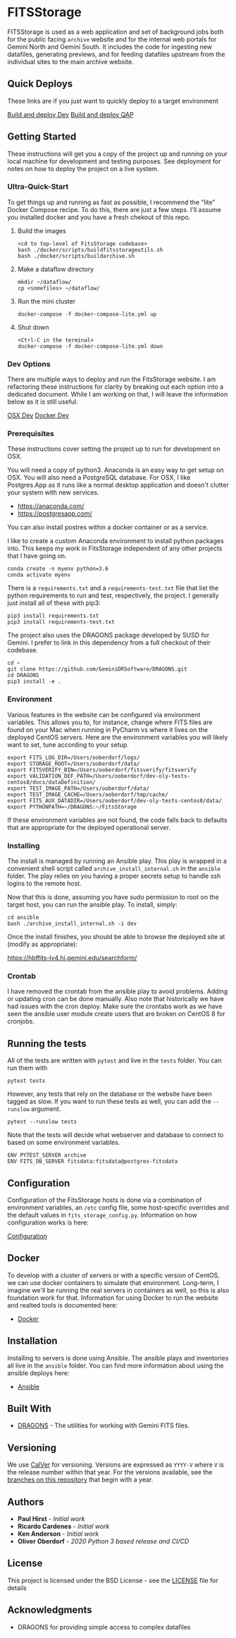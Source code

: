 # FITSStorage

FITSStorage is used as a web application and set of background jobs both for the public facing `archive` website and
for the internal web portals for Gemini North and Gemini South.  It includes the code for ingesting new datafiles,
generating previews, and for feeding datafiles upstream from the individual sites to the main archive website.

## Quick Deploys

These links are if you just want to quickly deploy to a target environment

[Build and deploy Dev](http://ooberdorf:11a3f74b7cffa0dd06ceeca74e9773a904@hbffits-lv3.hi.gemini.edu:8080/job/fitsstorage/buildWithParameters?token=qpZIKjlU3xSlM9JA3wwFjv8CJsu5lhYM&deploy_target=dev&cause=Manually%20triggered%20from%20url)
[Build and deploy QAP](http://ooberdorf:11a3f74b7cffa0dd06ceeca74e9773a904@hbffits-lv3.hi.gemini.edu:8080/job/fitsstorage/buildWithParameters?token=qpZIKjlU3xSlM9JA3wwFjv8CJsu5lhYM&deploy_target=qap&cause=Manually%20triggered%20from%20url)

## Getting Started

These instructions will get you a copy of the project up and running on your local machine for development and testing purposes. See deployment for notes on how to deploy the project on a live system.

### Ultra-Quick-Start

To get things up and running as fast as possible, I recommend the "lite" Docker Compose recipe.  To do this, there
are just a few steps.  I'll assume you installed docker and you have a fresh chekout of this repo.

1. Build the images

    ```
    <cd to top-level of FitsStorage codebase>
    bash ./docker/scripts/buildfitsstorageutils.sh
    bash ./docker/scripts/buildarchive.sh
    ```

2. Make a dataflow directory

    ```
    mkdir ~/dataflow/
    cp <somefiles> ~/dataflow/
    ```

3. Run the mini cluster

    ```
    docker-compose -f docker-compose-lite.yml up
    ```

4. Shut down

    ```
    <Ctrl-C in the terminal>
    docker-compose -f docker-compose-lite.yml down
    ```

### Dev Options

There are multiple ways to deploy and run the FitsStorage website.  I am refactoring these instructions for
clarity by breaking out each option into a dedicated document.  While I am working on that, I will leave the
information below as it is still useful.

[OSX Dev](docs/OSX.md)
[Docker Dev](docs/DockerDev.md)

### Prerequisites

These instructions cover setting the project up to run for development on OSX.

You will need a copy of python3.  Anaconda is an easy way to get setup on OSX.  You will also need a PostgreSQL 
database.  For OSX, I like Postgres.App as it runs like a normal desktop application and doesn't clutter your 
system with new services.

 * https://anaconda.com/
 * https://postgresapp.com/

You can also install postres within a docker container or as a service.

I like to create a custom Anaconda environment to install python packages into.  This keeps my work in FitsStorage
independent of any other projects that I have going on.

```
conda create -n myenv python=3.6
conda activate myenv
```

There is a `requirements.txt` and a `requirements-test.txt` file that list the python requirements to run and test,
respectively, the project.  I generally just install all of these with pip3:

```
pip3 install requirements.txt
pip3 install requirements-test.txt
```

The project also uses the DRAGONS package developed by SUSD for Gemini.  I prefer to link in this dependency from a
full checkout of their codebase.

```
cd ~
git clone https://github.com/GeminiDRSoftware/DRAGONS.git
cd DRAGONS
pip3 install -e .
```

### Environment

Various features in the website can be configured via environment variables.  This allows you to, for instance,
change where FITS files are found on your Mac when running in PyCharm vs where it lives on the deployed CentOS servers.
Here are the environment variables you will likely want to set, tune according to your setup.

```shell 
export FITS_LOG_DIR=/Users/ooberdorf/logs/
export STORAGE_ROOT=/Users/ooberdorf/data/
export FITSVERIFY_BIN=/Users/ooberdorf/fitsverify/fitsverify
export VALIDATION_DEF_PATH=/Users/ooberdorf/dev-oly-tests-centos8/docs/dataDefinition/
export TEST_IMAGE_PATH=/Users/ooberdorf/data/
export TEST_IMAGE_CACHE=/Users/ooberdorf/tmp/cache/
export FITS_AUX_DATADIR=/Users/ooberdorf/dev-oly-tests-centos8/data/
export PYTHONPATH=~/DRAGONS:~/FitsStorage
```

If these environment variables are not found, the code falls back to defaults that are appropriate for the deployed
operational server.

### Installing

The install is managed by running an Ansible play.  This play is wrapped in a convenient shell script called
`archive_install_internal.sh` in the `ansible` folder.  The play relies on you having a proper secrets setup to handle ssh
logins to the remote host.


Now that this is done, assuming you have sudo permission to root on the target host, you can run the ansible play.
To install, simply:

```
cd ansible
bash ./archive_install_internal.sh -i dev
```

Once the install finishes, you should be able to browse the deployed site at (modify as appropriate):

https://hbffits-lv4.hi.gemini.edu/searchform/

### Crontab

I have removed the crontab from the ansible play to avoid problems.  Adding or updating cron can be done manually.
Also note that historically we have had issues with the cron deploy.  Make sure the crontabs work as we have seen
the ansible user module create users that are broken on CentOS 8 for cronjobs.

## Running the tests

All of the tests are written with `pytest` and live in the `tests` folder.  You can run them with

`pytest tests`

However, any tests that rely on the database or the website have been tagged as slow.  If you want to run these tests
as well, you can add the `--runslow` argument.

`pytest --runslow tests`

Note that the tests will decide what webserver and database to connect to based on some environment variables.

```shell 
ENV PYTEST_SERVER archive
ENV FITS_DB_SERVER fitsdata:fitsdata@postgres-fitsdata
```

## Configuration

Configuration of the FitsStorage hosts is done via a combination of environment variables,
an `/etc` config file, some host-specific overrides and the default values in `fits_storage_config.py`.
Information on how configuration works is here:

[Configuration](docs/Configuration.md)

## Docker

To develop with a cluster of servers or with a specific version of CentOS, we can use docker
containers to simulate that environment.  Long-term, I imagine we'll be running the real
servers in containers as well, so this is also foundation work for that.  Information for
using Docker to run the website and realted tools is documented here:

* [Docker](docs/Docker.md)

## Installation

Installing to servers is done using Ansible.  The ansible plays and inventories all live in the
`ansible` folder.  You can find more information about using the ansible deploys here:

* [Ansible](docs/Ansible.md)

## Built With

* [DRAGONS](https://github.com/GeminiDRSoftware/DRAGONS) - The utilities for working with Gemini FITS files.

## Versioning

We use [CalVer](https://calver.org/) for versioning.  Versions are expressed as `YYYY-V` where `V` is the release number
within that year.  For the versions available, see the 
[branches on this repository](https://gitlab.gemini.edu/DRSoftware/FitsStorage/branches?utf8=%E2%9C%93&search=20) 
that begin with a year. 

## Authors

* **Paul Hirst** - *Initial work*
* **Ricardo Cardenes** - *Initial work*
* **Ken Anderson** - *Initial work*
* **Oliver Oberdorf** - *2020 Python 3 based release and CI/CD*

## License

This project is licensed under the BSD License - see the [LICENSE](LICENSE) file for details

## Acknowledgments

* DRAGONS for providing simple access to complex datafiles
